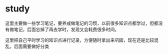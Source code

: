 # study

这里主要做一些学习笔记，要养成做笔记的习惯，以前很多知识点都学过，但都没有做笔记，后面忘掉了再去学时，发现又会耗费很多时间。



这里把自己平时学习的知识点进行记录，方便随时拿出来巩固，现在还是比较混乱，后面需要做好分类